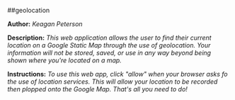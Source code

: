 ##geolocation

**Author:** *Keagan Peterson*

**Description:** *This web application allows the user to find their current location on a Google Static Map through the use of geolocation. Your information will not be stored, saved, or use in any way beyond being shown where you're located on a map.*

**Instructions:** *To use this web app, click "allow" when your browser asks fo the use of location services. This will allow your location to be recorded then plopped onto the Google Map. That's all you need to do!*
